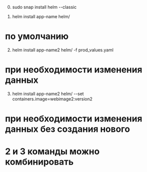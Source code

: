 0. sudo snap install helm --classic

1. helm install app-name helm/ 
# по умолчанию

2. helm install app-name2 helm/ -f prod_values.yaml
# при необходимости изменения  данных

3. helm install app-name2 helm/ --set containers.image=webimage2:version2
# при необходимости изменения  данных без создания нового 
# 2 и 3 команды можно комбинировать